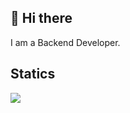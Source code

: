 ## 👋 Hi there
I am a Backend Developer.

## Statics
<img src="https://img.shields.io/badge/Spring-6DB33F?style=for-the-badge&logo=Spring&logoColor=white">
